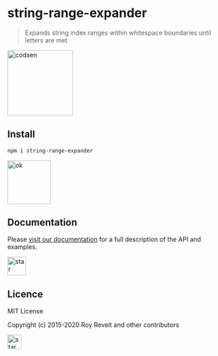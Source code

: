 # string-range-expander

> Expands string index ranges within whitespace boundaries until letters are met

<img src="https://codsen.com/images/png-codsen-1.png" width="148" alt="codsen" align="center">

## Install

```bash
npm i string-range-expander
```

<img src="https://codsen.com/images/png-codsen-ok.png" width="98" alt="ok" align="center">

## Documentation

Please [visit our documentation](https://codsen.com/os/string-range-expander/) for a full description of the API and examples.

<img src="https://codsen.com/images/png-codsen-star.png" width="42" alt="star" align="center">

## Licence

MIT License

Copyright (c) 2015-2020 Roy Revelt and other contributors

<img src="https://codsen.com/images/png-codsen-star-small.png" width="32" alt="star" align="center">
